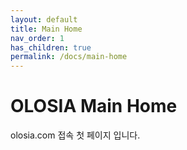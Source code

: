 ```yaml
---
layout: default
title: Main Home
nav_order: 1
has_children: true
permalink: /docs/main-home
---
```


# OLOSIA Main Home

olosia.com 접속 첫 페이지 입니다.
